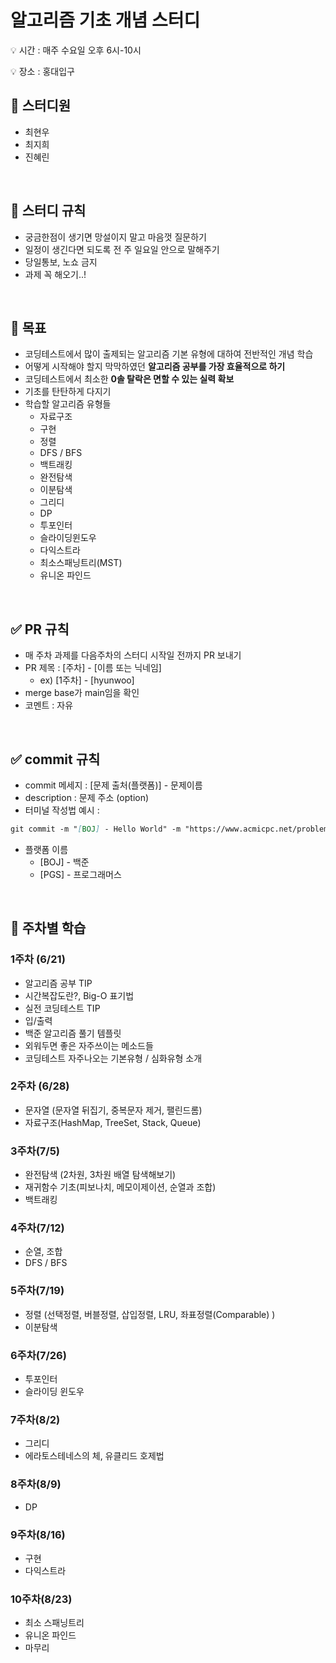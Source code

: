 # 알고리즘 기초 개념 스터디

<aside>
💡 시간 : 매주 수요일 오후 6시-10시

💡 장소 : 홍대입구
</aside>

## 📌 스터디원

- 최현우
- 최지희
- 진혜린

<br>

## 📌 스터디 규칙
- 궁금한점이 생기면 망설이지 말고 마음껏 질문하기
- 일정이 생긴다면 되도록 전 주 일요일 안으로 말해주기
- 당일통보, 노쇼 금지
- 과제 꼭 해오기..!

<br>

## 📌 목표
- 코딩테스트에서 많이 출제되는 알고리즘 기본 유형에 대하여 전반적인 개념 학습
- 어떻게 시작해야 할지 막막하였던 **알고리즘 공부를 가장 효율적으로 하기**
- 코딩테스트에서 최소한 **0솔 탈락은 면할 수 있는 실력 확보**
- 기초를 탄탄하게 다지기
- 학습할 알고리즘 유형들
    - 자료구조
    - 구현
    - 정렬
    - DFS / BFS
    - 백트래킹
    - 완전탐색
    - 이분탐색
    - 그리디
    - DP
    - 투포인터
    - 슬라이딩윈도우
    - 다익스트라
    - 최소스패닝트리(MST)
    - 유니온 파인드

<br>

## ✅ PR 규칙
- 매 주차 과제를 다음주차의 스터디 시작일 전까지 PR 보내기
- PR 제목 : [주차] - [이름 또는 닉네임]
    - ex) [1주차] - [hyunwoo]
- merge base가 main임을 확인
- 코멘트 : 자유

<br>

## ✅ commit 규칙
- commit 메세지 : [문제 출처(플랫폼)] - 문제이름
- description : 문제 주소 (option)
- 터미널 작성법 예시 :

```markdown
git commit -m "[BOJ] - Hello World" -m "https://www.acmicpc.net/problem/2557"
```

- 플랫폼 이름
    - [BOJ] - 백준
    - [PGS] - 프로그래머스

<br>

## 📌 주차별 학습
### 1주차 (6/21)
- 알고리즘 공부 TIP
- 시간복잡도란?, Big-O 표기법
- 실전 코딩테스트 TIP
- 입/출력
- 백준 알고리즘 풀기 템플릿
- 외워두면 좋은 자주쓰이는 메소드들
- 코딩테스트 자주나오는 기본유형 / 심화유형 소개

### 2주차 (6/28)
- 문자열 (문자열 뒤집기, 중복문자 제거, 팰린드롬)
- 자료구조(HashMap, TreeSet, Stack, Queue)

### 3주차(7/5)
- 완전탐색 (2차원, 3차원 배열 탐색해보기)
- 재귀함수 기초(피보나치, 메모이제이션, 순열과 조합)
- 백트래킹

### 4주차(7/12)
- 순열, 조합
- DFS / BFS

### 5주차(7/19)
- 정렬 (선택정렬, 버블정렬, 삽입정렬, LRU, 좌표정렬(Comparable) )
- 이분탐색

### 6주차(7/26)
- 투포인터
- 슬라이딩 윈도우

### 7주차(8/2)
- 그리디
- 에라토스테네스의 체, 유클리드 호제법

### 8주차(8/9)
- DP

### 9주차(8/16)
- 구현
- 다익스트라

### 10주차(8/23)
- 최소 스패닝트리
- 유니온 파인드
- 마무리
